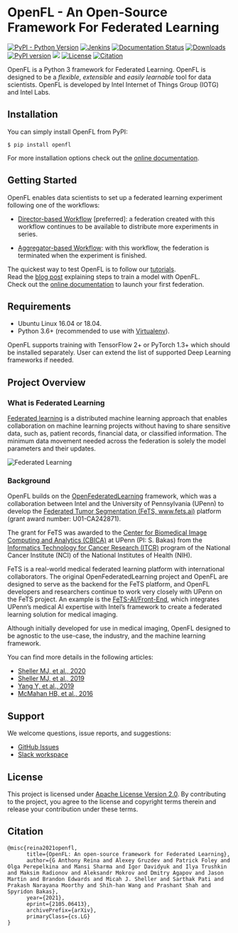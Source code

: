 # OpenFL - An Open-Source Framework For Federated Learning

[![PyPI - Python Version](https://img.shields.io/badge/python-3.6%20%7C%203.7%20%7C%203.8-blue)](https://pypi.org/project/openfl/)
[![Jenkins](https://img.shields.io/jenkins/build?jobUrl=http%3A%2F%2F213.221.44.203%2Fjob%2FFederated-Learning%2Fjob%2Fnightly%2F)](http://213.221.44.203/job/Federated-Learning/job/nightly/)
[![Documentation Status](https://readthedocs.org/projects/openfl/badge/?version=latest)](https://openfl.readthedocs.io/en/latest/?badge=latest)
[![Downloads](https://pepy.tech/badge/openfl)](https://pepy.tech/project/openfl)
[![PyPI version](https://img.shields.io/pypi/v/openfl)](https://pypi.org/project/openfl/)
[<img src="https://img.shields.io/badge/slack-@openfl-blue.svg?logo=slack">](https://join.slack.com/t/openfl/shared_invite/zt-ovzbohvn-T5fApk05~YS_iZhjJ5yaTw) 
[![License](https://img.shields.io/badge/License-Apache%202.0-blue.svg)](https://opensource.org/licenses/Apache-2.0)
[![Citation](https://img.shields.io/badge/cite-citation-blue)](https://arxiv.org/abs/2105.06413)

OpenFL is a Python 3 framework for Federated Learning. OpenFL is designed to be a _flexible_, _extensible_ and _easily learnable_ tool for data scientists. OpenFL is developed by Intel Internet of Things Group (IOTG) and Intel Labs. 

## Installation

You can simply install OpenFL from PyPI:

```
$ pip install openfl
```
For more installation options check out the [online documentation](https://openfl.readthedocs.io/en/latest/install.html).

## Getting Started


OpenFL enables data scientists to set up a federated learning experiment following one of the workflows:

- [Director-based Workflow](https://openfl.readthedocs.io/en/latest/source/workflow/director_based_workflow.html) [preferred]:
a federation created with this workflow continues to be available to distribute more experiments in series.

- [Aggregator-based Workflow](https://openfl.readthedocs.io/en/latest/source/workflow/running_the_federation.agg_based.html):
with this workflow, the federation is terminated when the experiment is finished.

The quickest way to test OpenFL is to follow our [tutorials](https://github.com/intel/openfl/tree/docs_correction/openfl-tutorials). </br>
Read the [blog post](https://towardsdatascience.com/go-federated-with-openfl-8bc145a5ead1) explaining steps to train a model with OpenFL. </br>
Check out the [online documentation](https://openfl.readthedocs.io/en/latest/index.html) to launch your first federation.

## Requirements

- Ubuntu Linux 16.04 or 18.04.
- Python 3.6+ (recommended to use with [Virtualenv](https://virtualenv.pypa.io/en/latest/)).

OpenFL supports training with TensorFlow 2+ or PyTorch 1.3+ which should be installed separately. User can extend the list of supported Deep Learning frameworks if needed.

## Project Overview
### What is Federated Learning

[Federated learning](https://en.wikipedia.org/wiki/Federated_learning) is a distributed machine learning approach that enables collaboration on machine learning projects without having to share sensitive data, such as, patient records, financial data, or classified information. The minimum data movement needed across the federation is solely the model parameters and their updates.

![Federated Learning](https://github.com/intel/openfl/blob/docs_correction/docs/images/diagram_fl_new.png?raw=true)


### Background
OpenFL builds on the [OpenFederatedLearning](https://github.com/IntelLabs/OpenFederatedLearning) framework, which was a collaboration between Intel and the University of Pennsylvania (UPenn) to develop the [Federated Tumor Segmentation (FeTS, www.fets.ai)](https://www.fets.ai/) platform (grant award number: U01-CA242871). 

The grant for FeTS was awarded to the [Center for Biomedical Image Computing and Analytics (CBICA)](https://www.cbica.upenn.edu/) at UPenn (PI: S. Bakas) from the [Informatics Technology for Cancer Research (ITCR)](https://itcr.cancer.gov/) program of the National Cancer Institute (NCI) of the National Institutes of Health (NIH). 

FeTS is a real-world medical federated learning platform with international collaborators. The original OpenFederatedLearning project and OpenFL are designed to serve as the backend for the FeTS platform, 
and OpenFL developers and researchers continue to work very closely with UPenn on the FeTS project. An example is the [FeTS-AI/Front-End](https://github.com/FETS-AI/Front-End), which integrates UPenn’s medical AI expertise with Intel’s framework to create a federated learning solution for medical imaging. 

Although initially developed for use in medical imaging, OpenFL designed to be agnostic to the use-case, the industry, and the machine learning framework.

You can find more details in the following articles:
- [Sheller MJ,  et al., 2020](https://www.nature.com/articles/s41598-020-69250-1) 
- [Sheller MJ, et al., 2019](https://www.ncbi.nlm.nih.gov/pmc/articles/PMC6589345)
- [Yang Y, et al., 2019](https://arxiv.org/abs/1902.04885)
- [McMahan HB, et al., 2016](https://arxiv.org/abs/1602.05629)



## Support
We welcome questions, issue reports, and suggestions:

* [GitHub Issues](https://github.com/intel/openfl/issues)
* [Slack workspace](https://join.slack.com/t/openfl/shared_invite/zt-ovzbohvn-T5fApk05~YS_iZhjJ5yaTw)


## License
This project is licensed under [Apache License Version 2.0](LICENSE). By contributing to the project, you agree to the license and copyright terms therein and release your contribution under these terms.


## Citation

```
@misc{reina2021openfl,
      title={OpenFL: An open-source framework for Federated Learning}, 
      author={G Anthony Reina and Alexey Gruzdev and Patrick Foley and Olga Perepelkina and Mansi Sharma and Igor Davidyuk and Ilya Trushkin and Maksim Radionov and Aleksandr Mokrov and Dmitry Agapov and Jason Martin and Brandon Edwards and Micah J. Sheller and Sarthak Pati and Prakash Narayana Moorthy and Shih-han Wang and Prashant Shah and Spyridon Bakas},
      year={2021},
      eprint={2105.06413},
      archivePrefix={arXiv},
      primaryClass={cs.LG}
}
```

